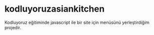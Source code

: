 # kodluyoruzasiankitchen
Kodluyoruz eğitiminde javascript ile bir site için menüsünü yerleştirdiğim projedir.

